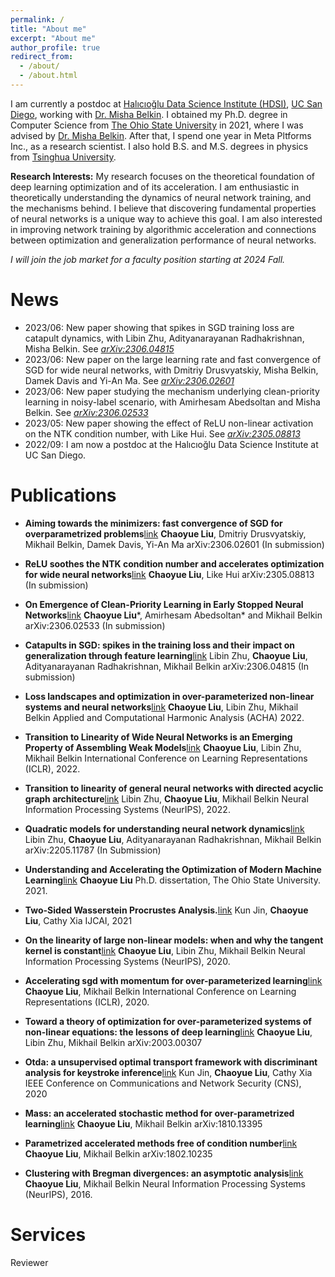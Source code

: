 ```yaml
---
permalink: /
title: "About me"
excerpt: "About me"
author_profile: true
redirect_from: 
  - /about/
  - /about.html
---
```


I am currently a postdoc at [Halıcıoğlu Data Science Institute (HDSI)](https://datascience.ucsd.edu/), [UC San Diego](https://ucsd.edu/), working with [Dr. Misha Belkin](http://misha.belkin-wang.org/). I obtained my Ph.D. degree in Computer Science from [The Ohio State University](https://www.osu.edu/) in 2021, where I was advised by [Dr. Misha Belkin](http://misha.belkin-wang.org/). After that, I spend one year in Meta Pltforms Inc., as a research scientist. I also hold B.S. and M.S. degrees in physics from [Tsinghua University](https://www.tsinghua.edu.cn/en/).

**Research Interests:** My research focuses on the theoretical foundation of deep learning optimization and of its acceleration. I am enthusiastic in theoretically understanding the dynamics of neural network training, and the mechanisms behind. I believe that discovering fundamental properties of neural networks is a unique way to achieve this goal. I am also interested in improving network training by algorithmic acceleration and connections between optimization and generalization performance of neural networks.

*I will join the job market for a faculty position starting at 2024 Fall.*

News
======
* 2023/06: New paper showing that spikes in SGD training loss are catapult dynamics, with Libin Zhu, Adityanarayanan Radhakrishnan, Misha Belkin. See [*arXiv:2306.04815*](https://arxiv.org/abs/2306.04815)
* 2023/06: New paper on the large learning rate and fast convergence of SGD for wide neural networks, with Dmitriy Drusvyatskiy, Misha Belkin, Damek Davis and Yi-An Ma. See [*arXiv:2306.02601*](https://arxiv.org/abs/2306.02601)
* 2023/06: New paper studying the mechanism underlying clean-priority learning in noisy-label scenario, with Amirhesam Abedsoltan and Misha Belkin. See [*arXiv:2306.02533*](https://arxiv.org/abs/2306.02533)
* 2023/05: New paper showing the effect of ReLU non-linear activation on the NTK condition number, with Like Hui. See [*arXiv:2305.08813*](https://arxiv.org/abs/2305.08813)
* 2022/09: I am now a postdoc at the Halıcıoğlu Data Science Institute at UC San Diego.

Publications
======

* **Aiming towards the minimizers: fast convergence of SGD for overparametrized problems**[link](https://arxiv.org/abs/2306.02601)
**Chaoyue Liu**, Dmitriy Drusvyatskiy, Mikhail Belkin, Damek Davis, Yi-An Ma
arXiv:2306.02601 (In submission)

* **ReLU soothes the NTK condition number and accelerates optimization for wide neural networks**[link](https://arxiv.org/abs/2305.08813)
**Chaoyue Liu**, Like Hui
arXiv:2305.08813 (In submission)

* **On Emergence of Clean-Priority Learning in Early Stopped Neural Networks**[link](https://arxiv.org/abs/2306.02533)
**Chaoyue Liu**\*, Amirhesam Abedsoltan\* and Mikhail Belkin
arXiv:2306.02533 (In submission)

* **Catapults in SGD: spikes in the training loss and their impact on generalization through feature learning**[link](https://arxiv.org/abs/2306.04815)
Libin Zhu, **Chaoyue Liu**, Adityanarayanan Radhakrishnan, Mikhail Belkin
arXiv:2306.04815 (In submission)

* **Loss landscapes and optimization in over-parameterized non-linear systems and neural networks**[link](https://www.sciencedirect.com/science/article/abs/pii/S106352032100110X)
**Chaoyue Liu**, Libin Zhu, Mikhail Belkin
Applied and Computational Harmonic Analysis (ACHA) 2022.

* **Transition to Linearity of Wide Neural Networks is an Emerging Property of Assembling Weak Models**[link](https://openreview.net/forum?id=CyKHoKyvgnp)
**Chaoyue Liu**, Libin Zhu, Mikhail Belkin
International Conference on Learning Representations (ICLR), 2022.

* **Transition to linearity of general neural networks with directed acyclic graph architecture**[link](https://proceedings.neurips.cc/paper_files/paper/2022/hash/23cf4f3fd33c2fb071fc40aee0ec2884-Abstract-Conference.html)
Libin Zhu, **Chaoyue Liu**, Mikhail Belkin
Neural Information Processing Systems (NeurIPS), 2022.

* **Quadratic models for understanding neural network dynamics**[link](https://arxiv.org/abs/2205.11787)
Libin Zhu, **Chaoyue Liu**, Adityanarayanan Radhakrishnan, Mikhail Belkin
arXiv:2205.11787 (In Submission)

* **Understanding and Accelerating the Optimization of Modern Machine Learning**[link](https://www.proquest.com/openview/bfa1255b23af1efb8bac1f54997af8e4/1?pq-origsite=gscholar&cbl=18750&diss=y)
**Chaoyue Liu**
Ph.D. dissertation, The Ohio State University. 2021.

* **Two-Sided Wasserstein Procrustes Analysis.**[link](https://www.ijcai.org/proceedings/2021/0484.pdf)
Kun Jin, **Chaoyue Liu**, Cathy Xia
IJCAI, 2021

* **On the linearity of large non-linear models: when and why the tangent kernel is constant**[link](https://proceedings.neurips.cc/paper/2020/hash/b7ae8fecf15b8b6c3c69eceae636d203-Abstract.html)
**Chaoyue Liu**, Libin Zhu, Mikhail Belkin
Neural Information Processing Systems (NeurIPS), 2020.

* **Accelerating sgd with momentum for over-parameterized learning**[link](https://openreview.net/forum?id=r1gixp4FPH)
**Chaoyue Liu**, Mikhail Belkin
International Conference on Learning Representations (ICLR), 2020.

* **Toward a theory of optimization for over-parameterized systems of non-linear equations: the lessons of deep learning**[link](https://arxiv.org/abs/2003.00307v1)
**Chaoyue Liu**, Libin Zhu, Mikhail Belkin
arXiv:2003.00307

* **Otda: a unsupervised optimal transport framework with discriminant analysis for keystroke inference**[link](https://ieeexplore.ieee.org/abstract/document/9162258)
Kun Jin, **Chaoyue Liu**, Cathy Xia
IEEE Conference on Communications and Network Security (CNS), 2020

* **Mass: an accelerated stochastic method for over-parametrized learning**[link](https://arxiv.org/abs/1810.13395v1)
**Chaoyue Liu**, Mikhail Belkin
arXiv:1810.13395

* **Parametrized accelerated methods free of condition number**[link](arXiv:1802.10235)
**Chaoyue Liu**, Mikhail Belkin
arXiv:1802.10235

* **Clustering with Bregman divergences: an asymptotic analysis**[link](https://proceedings.neurips.cc/paper_files/paper/2016/hash/c4851e8e264415c4094e4e85b0baa7cc-Abstract.html)
**Chaoyue Liu**, Mikhail Belkin
Neural Information Processing Systems (NeurIPS), 2016.

Services
======
Reviewer









